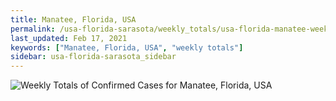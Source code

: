 ```yaml
---
title: Manatee, Florida, USA
permalink: /usa-florida-sarasota/weekly_totals/usa-florida-manatee-weekly_totals.html
last_updated: Feb 17, 2021
keywords: ["Manatee, Florida, USA", "weekly totals"]
sidebar: usa-florida-sarasota_sidebar
---
```


![Weekly Totals of Confirmed Cases for Manatee, Florida, USA](/covid_tracker/images/graphs/usa-florida-manatee-weekly_totals_graph.png)
